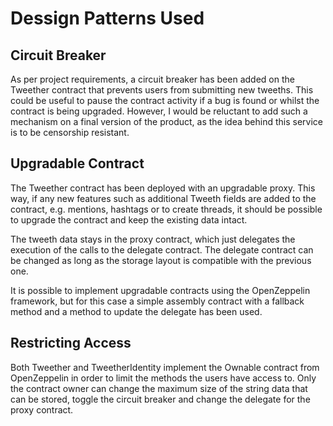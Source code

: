 # Dessign Patterns Used

## Circuit Breaker

As per project requirements, a circuit breaker has been added on the Tweether contract that prevents users from submitting new tweeths. This could be useful to pause the contract activity if a bug is found or whilst the contract is being upgraded. However, I would be reluctant to add such a mechanism on a final version of the product, as the idea behind this service is to be censorship resistant.

## Upgradable Contract

The Tweether contract has been deployed with an upgradable proxy. This way, if any new features such as additional Tweeth fields are added to the contract, e.g. mentions, hashtags or to create threads, it should be possible to upgrade the contract and keep the existing data intact.

The tweeth data stays in the proxy contract, which just delegates the execution of the calls to the delegate contract. The delegate contract can be changed as long as the storage layout is compatible with the previous one.

It is possible to implement upgradable contracts using the OpenZeppelin framework, but for this case a simple assembly contract with a fallback method and a method to update the delegate has been used.

## Restricting Access

Both Tweether and TweetherIdentity implement the Ownable contract from OpenZeppelin in order to limit the methods the users have access to. Only the contract owner can change the maximum size of the string data that can be stored, toggle the circuit breaker and change the delegate for the proxy contract.